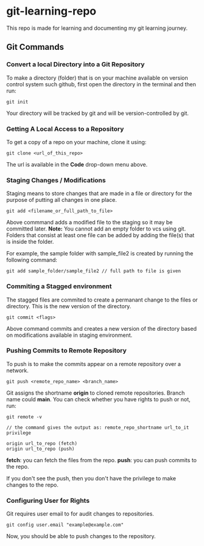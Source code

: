 # git-learning-repo
This repo is made for learning and documenting my git learning journey. 


## Git Commands

### Convert a local Directory into a Git Repository

To make a directory (folder) that is on your machine available on version control system such github, first open the directory in the terminal and then run:

```
git init
```

Your directory will be tracked by git and will be version-controlled by git.

### Getting A Local Access to a Repository

To get a copy of a repo on your machine, clone it using:

```
git clone <url_of_this_repo>
```

The url is available in the **Code** drop-down menu above.

### Staging Changes / Modifications

Staging means to store changes that are made in a file or directory for the purpose of putting all changes in one place.

```
git add <filename_or_full_path_to_file>
```

Above commmand adds a modified file to the staging so it may be committed later.
**Note:** You cannot add an empty folder to vcs using git. Folders that consist at least one file
can be added by adding the file(s) that is inside the folder. 

For example, the sample folder with sample_file2 is created by running  the following command:

```
git add sample_folder/sample_file2 // full path to file is given 
```

### Commiting a Stagged environment

The stagged files are commited to create a permanant change to the files or directory.
This is the new version of the directory. 

```
git commit <flags>
```

Above command commits and creates a new version of the directory based on modifications available in staging environment.

### Pushing Commits to Remote Repository

To push is to make the commits appear on a remote repository over a network.

```
git push <remote_repo_name> <branch_name>
```

Git assigns the shortname **origin** to cloned remote repositories. Branch name could **main**.
You can check whether you have rights to push or not, run:

```
git remote -v

// the command gives the output as: remote_repo_shortname url_to_it privilege

origin url_to_repo (fetch)
origin url_to_repo (push)
```

**fetch**: you can fetch the files from the repo.
**push**: you can push commits to the repo.

If you don't see the push, then you don't have the privilege to make changes to the repo.

### Configuring User for Rights

Git requires user email to for audit changes to repositories. 

```
git config user.email "example@example.com"
```

Now, you should be able to push changes to the repository.
